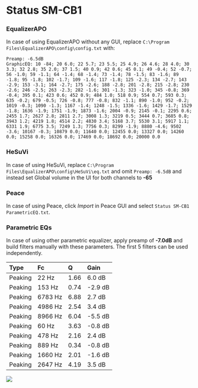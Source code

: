 # Status SM-CB1

### EqualizerAPO
In case of using EqualizerAPO without any GUI, replace `C:\Program Files\EqualizerAPO\config\config.txt`
with:
```
Preamp: -6.5dB
GraphicEQ: 10 -84; 20 6.0; 22 5.7; 23 5.5; 25 4.9; 26 4.6; 28 4.0; 30 3.3; 32 2.8; 35 2.0; 37 1.5; 40 0.9; 42 0.6; 45 0.1; 49 -0.4; 52 -0.7; 56 -1.0; 59 -1.1; 64 -1.4; 68 -1.4; 73 -1.4; 78 -1.5; 83 -1.6; 89 -1.8; 95 -1.8; 102 -1.7; 109 -1.6; 117 -1.8; 125 -2.3; 134 -2.7; 143 -2.9; 153 -3.1; 164 -2.7; 175 -2.6; 188 -2.8; 201 -2.8; 215 -2.8; 230 -2.6; 246 -2.5; 263 -2.3; 282 -1.6; 301 -1.3; 323 -1.0; 345 -0.8; 369 -0.4; 395 0.1; 423 0.6; 452 0.9; 484 1.0; 518 0.9; 554 0.7; 593 0.3; 635 -0.2; 679 -0.5; 726 -0.8; 777 -0.8; 832 -1.1; 890 -1.0; 952 -0.2; 1019 -0.3; 1090 -1.3; 1167 -1.4; 1248 -1.5; 1336 -1.6; 1429 -1.7; 1529 -1.8; 1636 -1.9; 1751 -1.9; 1873 -1.6; 2004 -0.9; 2145 -0.1; 2295 0.6; 2455 1.7; 2627 2.8; 2811 2.7; 3008 1.3; 3219 0.5; 3444 0.7; 3685 0.8; 3943 1.2; 4219 1.8; 4514 2.2; 4830 3.4; 5168 3.7; 5530 3.1; 5917 1.1; 6331 1.9; 6775 3.5; 7249 1.3; 7756 0.3; 8299 -1.9; 8880 -4.6; 9502 -3.6; 10167 -0.3; 10879 0.0; 11640 0.0; 12455 0.0; 13327 0.0; 14260 0.0; 15258 0.0; 16326 0.0; 17469 0.0; 18692 0.0; 20000 0.0
```

### HeSuVi
In case of using HeSuVi, replace `C:\Program Files\EqualizerAPO\config\HeSuVi\eq.txt` and omit `Preamp:
-6.5dB` and instead set Global volume in the UI for both channels to **-65**

### Peace
In case of using Peace, click *Import* in Peace GUI and select `Status SM-CB1 ParametricEQ.txt`.

### Parametric EQs
In case of using other parametric equalizer, apply preamp of **-7.0dB** and build filters manually with
these parameters. The first 5 filters can be used independently.

| Type    | Fc      |    Q | Gain    |
|:--------|:--------|:-----|:--------|
| Peaking | 22 Hz   | 1.66 | 6.0 dB  |
| Peaking | 153 Hz  | 0.74 | -2.9 dB |
| Peaking | 6783 Hz | 6.88 | 2.7 dB  |
| Peaking | 4986 Hz | 2.54 | 3.4 dB  |
| Peaking | 8966 Hz | 6.04 | -5.5 dB |
| Peaking | 60 Hz   | 3.63 | -0.8 dB |
| Peaking | 478 Hz  | 2.16 | 2.4 dB  |
| Peaking | 889 Hz  | 0.34 | -0.8 dB |
| Peaking | 1660 Hz | 2.01 | -1.6 dB |
| Peaking | 2647 Hz | 4.19 | 3.5 dB  |

![](https://raw.githubusercontent.com/jaakkopasanen/AutoEq/master/results/innerfidelity/sbaf-serious/Status%20SM-CB1/Status%20SM-CB1.png)